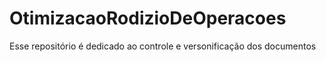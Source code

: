 # OtimizacaoRodizioDeOperacoes
Esse repositório é dedicado ao controle e versonificação dos documentos

